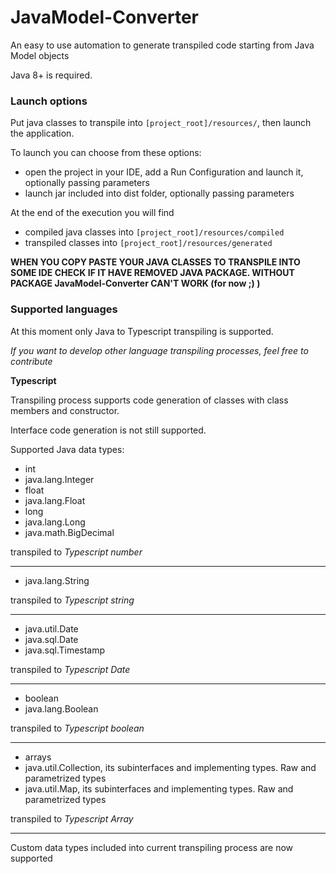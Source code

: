 # JavaModel-Converter
An easy to use automation to generate transpiled code starting from Java Model objects

Java 8+ is required.

### Launch options

Put java classes to transpile into `[project_root]/resources/`, then launch the application.

To launch you can choose from these options:

- open the project in your IDE, add a Run Configuration and launch it, optionally passing parameters
- launch jar included into dist folder, optionally passing parameters

At the end of the execution you will find

- compiled java classes into `[project_root]/resources/compiled`
- transpiled classes into `[project_root]/resources/generated`

**WHEN YOU COPY PASTE YOUR JAVA CLASSES TO TRANSPILE INTO SOME IDE CHECK IF IT HAVE REMOVED JAVA PACKAGE. WITHOUT PACKAGE JavaModel-Converter CAN'T WORK (for now ;) )**

### Supported languages

At this moment only Java to Typescript transpiling is supported.

*If you want to develop other language transpiling processes, feel free to contribute*


**Typescript**

Transpiling process supports code generation of classes with class members and constructor.

Interface code generation is not still supported.

Supported Java data types:

- int
- java.lang.Integer
- float
- java.lang.Float
- long
- java.lang.Long
- java.math.BigDecimal

transpiled to *Typescript number*

----------------------

- java.lang.String

transpiled to *Typescript string*

----------------------

- java.util.Date
- java.sql.Date
- java.sql.Timestamp

transpiled to *Typescript Date*

----------------------

- boolean
- java.lang.Boolean

transpiled to *Typescript boolean*

----------------------

- arrays
- java.util.Collection, its subinterfaces and implementing types. Raw and parametrized types
- java.util.Map, its subinterfaces and implementing types. Raw and parametrized types

transpiled to *Typescript Array*

---------------------

Custom data types included into current transpiling process are now supported
